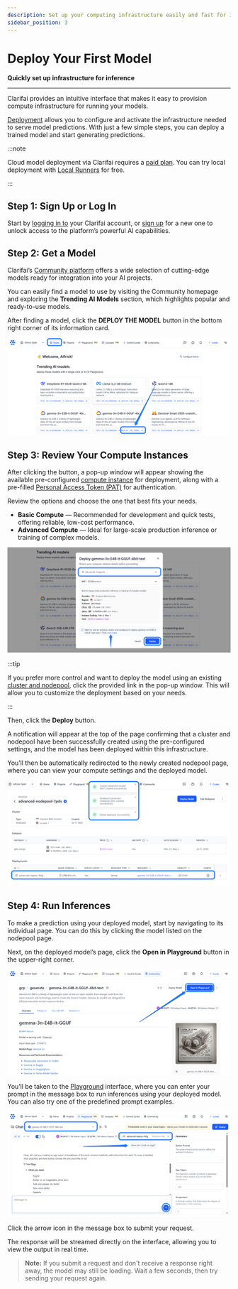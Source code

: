 ```yaml
---
description: Set up your computing infrastructure easily and fast for inference
sidebar_position: 3
---
```


# Deploy Your First Model

**Quickly set up infrastructure for inference**
<hr />

Clarifai provides an intuitive interface that makes it easy to provision compute infrastructure for running your models. 

[Deployment](https://docs.clarifai.com/compute/deployments/deploy-model) allows you to configure and activate the infrastructure needed to serve model predictions. With just a few simple steps, you can deploy a trained model and start generating predictions.

:::note

Cloud model deployment via Clarifai requires a [paid plan](https://www.clarifai.com/pricing). You can try local deployment with [Local Runners](https://docs.clarifai.com/compute/local-runners) for free.

:::

## Step 1: Sign Up or Log In 

Start by [logging in to](https://clarifai.com/login) your Clarifai account, or [sign up](https://clarifai.com/signup) for a new one to unlock access to the platform’s powerful AI capabilities. 

## Step 2: Get a Model

Clarifai’s [Community platform](https://clarifai.com/explore) offers a wide selection of cutting-edge models ready for integration into your AI projects.

You can easily find a model to use by visiting the Community homepage and exploring the **Trending AI Models** section, which highlights popular and ready-to-use models.

After finding a model, click the **DEPLOY THE MODEL** button in the bottom right corner of its information card.

![](/img/new-docs/deploy-1.png)

## Step 3: Review Your Compute Instances

After clicking the button, a pop-up window will appear showing the available pre-configured [compute instance](https://docs.clarifai.com/compute/deployments/cloud-instances) for deployment, along with a pre-filled [Personal Access Token (PAT)](https://docs.clarifai.com/control/authentication/pat) for authentication.

Review the options and choose the one that best fits your needs.

- **Basic Compute** — Recommended for development and quick tests, offering reliable, low-cost performance.  
- **Advanced Compute** — Ideal for large-scale production inference or training of complex models.  

![](/img/new-docs/deploy-2.png)

:::tip

If you prefer more control and want to deploy the model using an existing [cluster and nodepool](https://docs.clarifai.com/compute/deployments/clusters-nodepools), click the provided link in the pop-up window. This will allow you to customize the deployment based on your needs.

:::

Then, click the **Deploy** button. 

A notification will appear at the top of the page confirming that a cluster and nodepool have been successfully created using the pre-configured settings, and the model has been deployed within this infrastructure.

You’ll then be automatically redirected to the newly created nodepool page, where you can view your compute settings and the deployed model.

![](/img/new-docs/deploy-3.png)

## Step 4: Run Inferences  

To make a prediction using your deployed model, start by navigating to its individual page. You can do this by clicking the model listed on the nodepool page.

Next, on the deployed model’s page, click the **Open in Playground** button in the upper-right corner.

![](/img/new-docs/deploy-4.png)

You’ll be taken to the [Playground](https://docs.clarifai.com/getting-started/quickstart-playground) interface, where you can enter your prompt in the message box to run inferences using your deployed model. You can also try one of the predefined prompt examples.

![](/img/new-docs/deploy-8.png)

Click the arrow icon in the message box to submit your request.

The response will be streamed directly on the interface, allowing you to view the output in real time.

> **Note:** If you submit a request and don't receive a response right away, the model may still be loading. Wait a few seconds, then try sending your request again.


